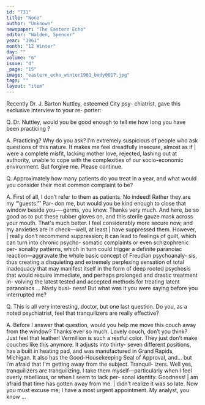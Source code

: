 ```yaml
---
id: "731"
title: "None"
author: "Unknown"
newspaper: "The Eastern Echo"
editor: "Walden, Spencer"
year: "1961"
month: "12 Winter"
day: ""
volume: "6"
issue: "4"
_page: "15"
image: "eastern_echo_winter1961_body0017.jpg"
tags: ""
layout: "item"
---
```

Recently Dr. J. Barton Nuttley, esteemed City psy-
chiatrist, gave this exclusive interview to your re-
porter:

Q. Dr. Nuttley, would you be good enough to tell
me how long you have been practicing ?

A. Practicing? Why do you ask? I’m extremely
suspicious of people who ask questions of this
nature. It makes me feel dreadfully insecure,
almost as if | were a complete misfit, lacking
mother love, rejected, lashing out at authority,
unable to cope with the complexities of our
socio-economic environment. But forgive me.
Please continue.

Q. Approximately how many patients do you treat
in a year, and what would you consider their
most common complaint to be?

A. First of all, I don’t refer to them as patients.
No indeed! Rather they are my “‘guests.”’ Par-
don me, but would you be kind enough to close
that window beside you—-germs, you know.
Thanks very much. And here, be so good as
to put these rubber gloves on, and this sterile
gauze mask across your mouth. That's much
better. I feel considerably more secure now,
and my anxieties are in check—well, at least |
have suppressed them. However, | really don’t
recommend suppression; it can lead to feelings
of guilt, which can turn into chronic psycho-
somatic complaints or even schizophrenic per-
sonality patterns, which in turn could trigger a
definite paranoiac reaction—aggravate the
whole basic concept of Freudian psychoanaly-
sis, thus creating a disquieting and extremely
perplexing sensation of total inadequacy that
may manifest itself in the form of deep rooted
psychosis that would require immediate, and
perhaps prolonged and drastic treatment in-
volving the latest tested and accepted methods
for treating latent paranoiacs ... Nasty busi-
ness! But what was it you were saying before
you interrupted me?

Q. This is all very interesting, doctor, but one last
question. Do you, as a noted psychiatrist, feel
that tranquilizers are really effective?

A. Before I answer that question, would you help
me move this couch away from the window?
Thanks ever so much. Lovely couch, don’t you
think? Just feel that leather! Vermillion is
such a restful color. They just don’t make
couches like this anymore. It adjusts into thirty-
seven different positions, has a built in heating
pad, and was manufactured in Grand Rapids,
Michigan. It also has the Good-Housekeeping
Seal of Approval, and... but I’m afraid that
I'm getting away from the subject. Tranquil-
izers. Well yes, tranquilizers are tranquilizing.
I take them myself—particularly when I feel
overly rebellious, or when I seem to lack per-
sonal identity. Goodness! | am afraid that time
has gotten away from me. | didn’t realize it
was so late. Now you must excuse me; I have
a most urgent appointment. My analyst, you
know ...

